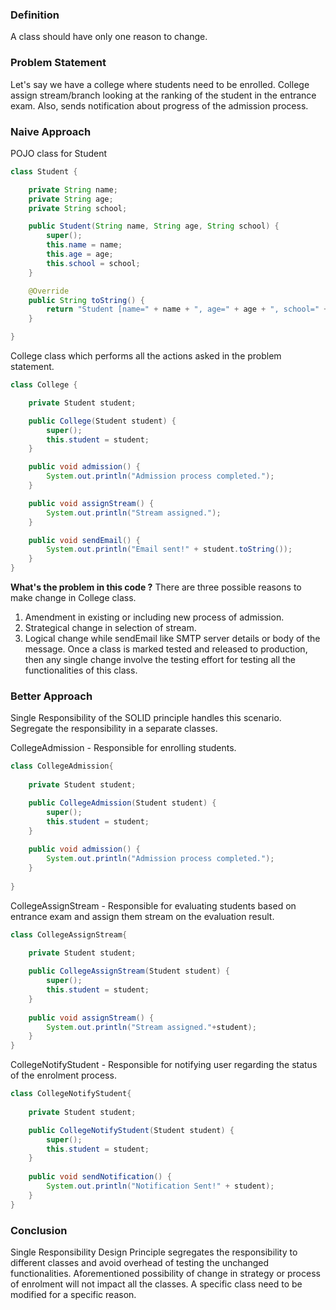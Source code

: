 ### Definition
A class should have only one reason to change.

### Problem Statement
Let's say we have a college where students need to be enrolled. College assign stream/branch looking at the ranking of the student in the entrance exam. Also, sends notification about progress of the admission process.

### Naive Approach

POJO class for Student

```java
class Student {

	private String name;
	private String age;
	private String school;

	public Student(String name, String age, String school) {
		super();
		this.name = name;
		this.age = age;
		this.school = school;
	}

	@Override
	public String toString() {
		return "Student [name=" + name + ", age=" + age + ", school=" + school + "]";
	}

}
```

College class which performs all the actions asked in the problem statement.

```java
class College {

	private Student student;

	public College(Student student) {
		super();
		this.student = student;
	}

	public void admission() {
		System.out.println("Admission process completed.");
	}

	public void assignStream() {
		System.out.println("Stream assigned.");
	}

	public void sendEmail() {
		System.out.println("Email sent!" + student.toString());
	}
}
```

**What's the problem in this code ?**
There are three possible reasons to make change in College class.
1. Amendment in existing or including new process of admission.
2. Strategical change in selection of stream.
3. Logical change while sendEmail like SMTP server details or body of the message.
Once a class is marked tested and released to production, then any single change involve the testing effort for testing all the functionalities of this class. 

### Better Approach
Single Responsibility of the SOLID principle  handles this scenario. Segregate the responsibility in a separate classes.

CollegeAdmission - Responsible for enrolling students.
```java
class CollegeAdmission{
	
	private Student student;

	public CollegeAdmission(Student student) {
		super();
		this.student = student;
	}
	
	public void admission() {
		System.out.println("Admission process completed.");
	}
	
}
```

CollegeAssignStream - Responsible for evaluating students based on entrance exam and assign them stream on the evaluation result.

```java
class CollegeAssignStream{
	
	private Student student;

	public CollegeAssignStream(Student student) {
		super();
		this.student = student;
	}
	
	public void assignStream() {
		System.out.println("Stream assigned."+student);
	}
}
```

CollegeNotifyStudent - Responsible for notifying user regarding the status of the enrolment process.

```java
class CollegeNotifyStudent{
	
	private Student student;

	public CollegeNotifyStudent(Student student) {
		super();
		this.student = student;
	}
	
	public void sendNotification() {
		System.out.println("Notification Sent!" + student);
	}
}
```

### Conclusion
Single Responsibility Design Principle segregates the responsibility to different classes and avoid overhead of testing the unchanged functionalities. Aforementioned possibility of change in strategy or process of enrolment will not impact all the classes. A specific class need to be modified for a specific reason.

